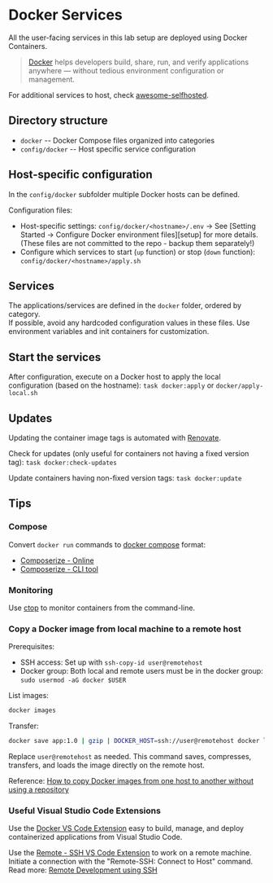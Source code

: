 # Docker Services

All the user-facing services in this lab setup are deployed using Docker Containers.

> [Docker](https://www.docker.com/) helps developers build, share, run, and verify applications anywhere — without tedious environment configuration or management.

For additional services to host, check [awesome-selfhosted](https://github.com/awesome-selfhosted/awesome-selfhosted).

## Directory structure

- `docker` -- Docker Compose files organized into categories
- `config/docker` -- Host specific service configuration

## Host-specific configuration

In the `config/docker` subfolder multiple Docker hosts can be defined.

Configuration files:
- Host-specific settings: `config/docker/<hostname>/.env` -> See [Setting Started -> Configure Docker environment files][setup] for more details. (These files are not committed to the repo - backup them separately!)
- Configure which services to start (`up` function) or stop (`down` function): `config/docker/<hostname>/apply.sh`

## Services

The applications/services are defined in the `docker` folder, ordered by category.  
If possible, avoid any hardcoded configuration values in these files. Use environment variables and init containers for customization.

## Start the services

After configuration, execute on a Docker host to apply the local configuration (based on the hostname):
`task docker:apply` or `docker/apply-local.sh`

## Updates

Updating the container image tags is automated with [Renovate](https://docs.renovatebot.com/).

Check for updates (only useful for containers not having a fixed version tag): `task docker:check-updates`

Update containers having non-fixed version tags: `task docker:update`

## Tips

### Compose

Convert `docker run` commands to [docker compose](https://docs.docker.com/compose/compose-file/) format:
- [Composerize - Online](https://www.composerize.com/)
- [Composerize - CLI tool](https://github.com/composerize/composerize)

### Monitoring

Use [ctop](https://github.com/bcicen/ctop) to monitor containers from the command-line.

### Copy a Docker image from local machine to a remote host

Prerequisites:
- SSH access: Set up with `ssh-copy-id user@remotehost`
- Docker group: Both local and remote users must be in the docker group: `sudo usermod -aG docker $USER`

List images:
```sh
docker images
```

Transfer:
```sh
docker save app:1.0 | gzip | DOCKER_HOST=ssh://user@remotehost docker load
```

Replace `user@remotehost` as needed.
This command saves, compresses, transfers, and loads the image directly on the remote host.

Reference: [How to copy Docker images from one host to another without using a repository](https://stackoverflow.com/questions/23935141/how-to-copy-docker-images-from-one-host-to-another-without-using-a-repository)

### Useful Visual Studio Code Extensions

Use the [Docker VS Code Extension](https://marketplace.visualstudio.com/items?itemName=ms-azuretools.vscode-docker) easy to build, manage, and deploy containerized applications from Visual Studio Code.

Use the [Remote - SSH VS Code Extension](https://marketplace.visualstudio.com/items?itemName=ms-vscode-remote.remote-ssh) to work on a remote machine.  
Initiate a connection with the "Remote-SSH: Connect to Host" command.  
Read more: [Remote Development using SSH](https://code.visualstudio.com/docs/remote/ssh)
